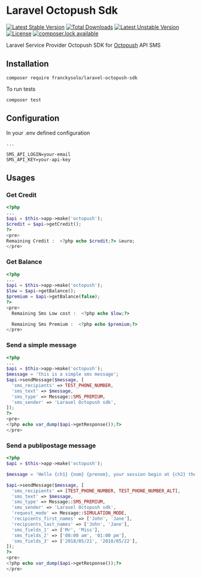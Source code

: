 # Laravel Octopush Sdk

[![Latest Stable Version](https://poser.pugx.org/franckysolo/laravel-octopush-sdk/version)](https://packagist.org/packages/franckysolo/laravel-octopush-sdk)
[![Total Downloads](https://poser.pugx.org/franckysolo/laravel-octopush-sdk/downloads)](https://packagist.org/packages/franckysolo/laravel-octopush-sdk)
[![Latest Unstable Version](https://poser.pugx.org/laravel-franckysolo/octopush-sdk/v/unstable)](//packagist.org/packages/franckysolo/laravel-octopush-sdk)
[![License](https://poser.pugx.org/franckysolo/laravel-octopush-sdk/license)](https://packagist.org/packages/franckysolo/laravel-octopush-sdk)
[![composer.lock available](https://poser.pugx.org/laravel-franckysolo/octopush-sdk/composerlock)](https://packagist.org/packages/franckysolo/laravel-octopush-sdk)

Laravel Service Provider Octopush SDK for [Octopush](http://www.octopush.com/) API SMS


## Installation

```
composer require franckysolo/laravel-octopush-sdk
```

To run tests

```
composer test
```

## Configuration

In your .env defined configuration

```
...

SMS_API_LOGIN=your-email
SMS_API_KEY=your-api-key
```

## Usages


### Get Credit

```php
<?php
...
$api = $this->app->make('octopush');
$credit = $api->getCredit();
?>
<pre>
Remaining Credit :  <?php echo $credit;?> &euro;
</pre>

```

### Get Balance

```php
<?php
...
$api = $this->app->make('octopush');
$low = $api->getBalance();
$premium = $api->getBalance(false);
?>
<pre>
  Remaining Sms Low cost :  <?php echo $low;?>

  Remaining Sms Premium :  <?php echo $premium;?>
</pre>

```

### Send a simple message

```php
<?php
...
$api = $this->app->make('octopush');
$message = 'this is a simple sms message';
$api->sendMessage($message, [
  'sms_recipients' => TEST_PHONE_NUMBER,
  'sms_text' => $message,
  'sms_type' => Message::SMS_PREMIUM,
  'sms_sender' => 'Laravel Octopush sdk',
]);
?>
<pre>
<?php echo var_dump($api->getResponse());?>
</pre>

```

### Send a publipostage message

```php
<?php
$api = $this->app->make('octopush');

$message = 'Hello {ch1} {nom} {prenom}, your session begin at {ch2} the {ch3}';

$api->sendMessage($message, [
  'sms_recipients' => [TEST_PHONE_NUMBER, TEST_PHONE_NUMBER_ALT],
  'sms_text' => $message,
  'sms_type' => Message::SMS_PREMIUM,
  'sms_sender' => 'Laravel Octopush sdk',
  'request_mode' => Message::SIMULATION_MODE,
  'recipients_first_names' => ['John', 'Jane'],
  'recipients_last_names' => ['John', 'Jane'],
  'sms_fields_1' => ['Mr', 'Miss'],
  'sms_fields_2' => ['08:00 am', '01:00 pm'],
  'sms_fields_3' => ['2018/05/21', '2018/05/22'],
]);
?>
<pre>
<?php echo var_dump($api->getResponse());?>
</pre>
```

